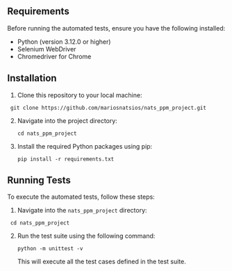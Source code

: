 Requirements
------------------------
Before running the automated tests, ensure you have the following installed:

- Python (version 3.12.0 or higher)
- Selenium WebDriver
- Chromedriver for Chrome

Installation
-------------------------
1. Clone this repository to your local machine:
  ````````````````````````````````````````````````````
   git clone https://github.com/mariosnatsios/nats_ppm_project.git
  `````````````````````````````````````````````````````
2. Navigate into the project directory:
   ```````````````````
   cd nats_ppm_project
   ```````````````````
3. Install the required Python packages using pip:
   `````````````````````````````````
   pip install -r requirements.txt
   `````````````````````````````````

Running Tests
---------------
To execute the automated tests, follow these steps:

1. Navigate into the `nats_ppm_project` directory:
  `````````````
   cd nats_ppm_project
  `````````````
2. Run the test suite using the following command:
   ``````````````````````
   python -m unittest -v
   ``````````````````````
   This will execute all the test cases defined in the test suite.








   

